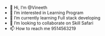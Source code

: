 - 👋 Hi, I’m @Vineeth
- 👀 I’m interested in Learning Program
- 🌱 I’m currently learning Full stack developing
- 💞️ I’m looking to collaborate on Skill Safari
- 📫 How to reach me 9514563219

<!---
Vineeth/Vineethvini is a ✨ special ✨ repository because its `README.md` (this file) appears on your GitHub profile.
You can click the Preview link to take a look at your changes.
--->
